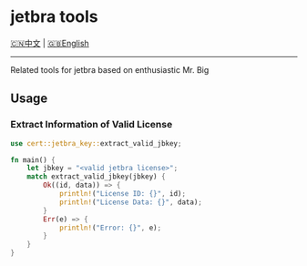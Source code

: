 # jetbra tools

[🇨🇳中文](./doc/README_CN.md/#jetbra-tools) | [🇬🇧English](#jetbra-tools)

---

Related tools for jetbra based on enthusiastic Mr. Big

## Usage

### Extract Information of Valid License

```rust
use cert::jetbra_key::extract_valid_jbkey;

fn main() {
    let jbkey = "<valid jetbra license>";
    match extract_valid_jbkey(jbkey) {
        Ok((id, data)) => {
            println!("License ID: {}", id);
            println!("License Data: {}", data);
        }
        Err(e) => {
            println!("Error: {}", e);
        }
    }
}
```
